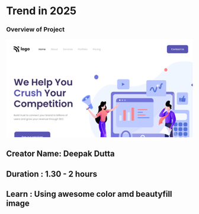 # Trend in 2025

### Overview of Project

![Test Image 1](./thumbnail.png)

## Creator Name: **Deepak Dutta**

## Duration : **1.30 - 2 hours**

## Learn : Using awesome color amd beautyfill image

